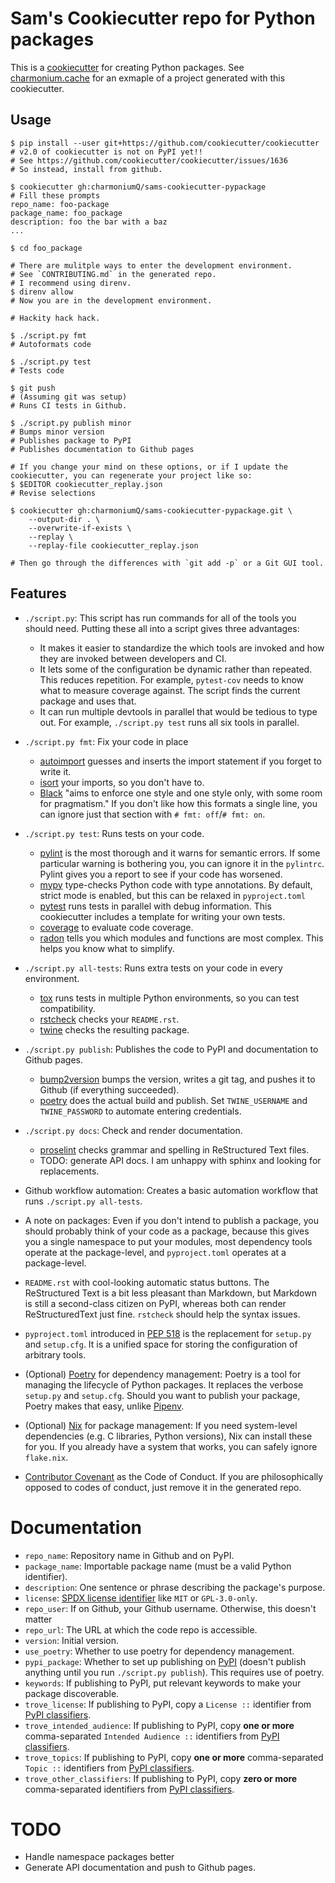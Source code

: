 # Sam's Cookiecutter repo for Python packages

This is a [cookiecutter] for creating Python packages. See
[charmonium.cache] for an exmaple of a project generated with this
cookiecutter.

## Usage

```shell
$ pip install --user git+https://github.com/cookiecutter/cookiecutter
# v2.0 of cookiecutter is not on PyPI yet!!
# See https://github.com/cookiecutter/cookiecutter/issues/1636
# So instead, install from github.

$ cookiecutter gh:charmoniumQ/sams-cookiecutter-pypackage
# Fill these prompts
repo_name: foo-package
package_name: foo_package
description: foo the bar with a baz
...

$ cd foo_package

# There are mulitple ways to enter the development environment.
# See `CONTRIBUTING.md` in the generated repo.
# I recommend using direnv.
$ direnv allow
# Now you are in the development environment.

# Hackity hack hack.

$ ./script.py fmt
# Autoformats code

$ ./script.py test
# Tests code

$ git push
# (Assuming git was setup)
# Runs CI tests in Github.

$ ./script.py publish minor
# Bumps minor version
# Publishes package to PyPI
# Publishes documentation to Github pages

# If you change your mind on these options, or if I update the cookiecutter, you can regenerate your project like so:
$ $EDITOR cookiecutter_replay.json
# Revise selections

$ cookiecutter gh:charmoniumQ/sams-cookiecutter-pypackage.git \
    --output-dir . \
    --overwrite-if-exists \
    --replay \
    --replay-file cookiecutter_replay.json

# Then go through the differences with `git add -p` or a Git GUI tool.
```

## Features

- `./script.py`: This script has run commands for all of the tools you should need. Putting these
  all into a script gives three advantages:
  - It makes it easier to standardize the which tools are invoked and how they are invoked between developers and CI.
  - It lets some of the configuration be dynamic rather than repeated. This reduces repetition. For
    example, `pytest-cov` needs to know what to measure coverage against. The script finds the
    current package and uses that.
  - It can run multiple devtools in parallel that would be tedious to type out. For example, `./script.py test` runs all six tools in parallel.

- `./script.py fmt`: Fix your code in place
   - [autoimport] guesses and inserts the import statement if you forget to write it.
   - [isort] your imports, so you don't have to.
   - [Black] "aims to enforce one style and one style only, with some room for pragmatism." If you
     don't like how this formats a single line, you can ignore just that section with `# fmt:
     off`/`# fmt: on`.

- `./script.py test`: Runs tests on your code.
  - [pylint] is the most thorough and it warns for semantic errors. If some particular warning is
    bothering you, you can ignore it in the `pylintrc`. Pylint gives you a report to see if your
    code has worsened.
  - [mypy] type-checks Python code with type annotations. By default, strict mode is enabled, but
    this can be relaxed in `pyproject.toml`
  - [pytest] runs tests in parallel with debug information. This cookiecutter includes a template
    for writing your own tests.
  - [coverage] to evaluate code coverage.
  - [radon] tells you which modules and functions are most complex. This helps you know what to
    simplify.

- `./script.py all-tests`: Runs extra tests on your code in every environment.
  - [tox] runs tests in multiple Python environments, so you can test compatibility.
  - [rstcheck] checks your `README.rst`.
  - [twine] checks the resulting package.

- `./script.py publish`: Publishes the code to PyPI and documentation to Github pages.
  - [bump2version] bumps the version, writes a git tag, and pushes it to Github (if everything
    succeeded).
  - [poetry] does the actual build and publish. Set `TWINE_USERNAME` and `TWINE_PASSWORD` to
    automate entering credentials.

- `./script.py docs`: Check and render documentation.
  - [proselint] checks grammar and spelling in ReStructured Text files.
  - TODO: generate API docs. I am unhappy with sphinx and looking for replacements.

- Github workflow automation: Creates a basic automation workflow that runs `./script.py all-tests`.

- A note on packages: Even if you don't intend to publish a package, you should probably think of
  your code as a package, because this gives you a single namespace to put your modules, most
  dependency tools operate at the package-level, and `pyproject.toml` operates at a package-level.

- `README.rst` with cool-looking automatic status buttons. The ReStructured Text is a bit less
  pleasant than Markdown, but Markdown is still a second-class citizen on PyPI, whereas both can
  render ReStructuredText just fine. `rstcheck` should help the syntax issues.

- `pyproject.toml` introduced in [PEP 518] is the replacement for `setup.py` and `setup.cfg`. It is
  a unified space for storing the configuration of arbitrary tools.

- (Optional) [Poetry] for dependency management: Poetry is a tool for managing the lifecycle of
  Python packages. It replaces the verbose `setup.py` and `setup.cfg`. Should you want to publish
  your package, Poetry makes that easy, unlike [Pipenv].

- (Optional) [Nix] for package management: If you need system-level dependencies (e.g. C libraries,
  Python versions), Nix can install these for you. If you already have a system that works, you can
  safely ignore `flake.nix`.

- [Contributor Covenant] as the Code of Conduct. If you are philosophically opposed to codes of
  conduct, just remove it in the generated repo.

# Documentation

- `repo_name`: Repository name in Github and on PyPI.
- `package_name`: Importable package name (must be a valid Python identifier).
- `description`: One sentence or phrase describing the package's purpose.
- `license`: [SPDX license identifier] like `MIT` or `GPL-3.0-only`.
- `repo_user`: If on Github, your Github username. Otherwise, this doesn't matter
- `repo_url`: The URL at which the code repo is accessible.
- `version`: Initial version.
- `use_poetry`: Whether to use poetry for dependency management.
- `pypi_package`: Whether to set up publishing on [PyPI] (doesn't publish anything until you run
  `./script.py publish`). This requires use of poetry.
- `keywords`: If publishing to PyPI, put relevant keywords to make your package discoverable.
- `trove_license`: If publishing to PyPI, copy a `License ::` identifier from [PyPI classifiers].
- `trove_intended_audience`: If publishing to PyPI, copy **one or more** comma-separated `Intended
  Audience ::` identifiers from [PyPI classifiers].
- `trove_topics`: If publishing to PyPI, copy **one or more** comma-separated `Topic ::`
  identifiers from [PyPI classifiers].
- `trove_other_classifiers`: If publishing to PyPI, copy **zero or more** comma-separated identifiers
  from [PyPI classifiers].

# TODO

- Handle namespace packages better
- Generate API documentation and push to Github pages.

[Pipenv]: https://pipenv.pypa.io/en/latest/
[Poetry]: https://python-poetry.org/
[Contributor Covenant]:  https://www.contributor-covenant.org/
[isort]: https://github.com/timothycrosley/isort
[black]: https://github.com/psf/black
[pylint]: https://pylint.org/
[mypy]: https://mypy.readthedocs.io/en/stable/
[pytest]: https://docs.pytest.org/en/stable/
[coverage]: https://coverage.readthedocs.io/en/coverage-5.1/
[bump2version]: https://github.com/c4urself/bump2version/
[cookiecutter]: https://github.com/cookiecutter/cookiecutter
[tox]: https://tox.readthedocs.io/en/latest/
[PyPI]: pypi.org/
[radon]: https://radon.readthedocs.io/en/latest/
[PEP 518]: https://peps.python.org/pep-0518/
[rstcheck]: https://github.com/myint/rstcheck
[twine]: https://twine.readthedocs.io/en/latest/
[PyPI classifiers]: https://pypi.org/classifiers/
[Nix]: https://nixos.org/
[SPDX license identifier]: https://spdx.org/licenses/
[charmonium.cache]: https://github.com/charmoniumQ/charmonium.cache/
[autoimport]: https://lyz-code.github.io/autoimport/
[proselint]: http://proselint.com/
